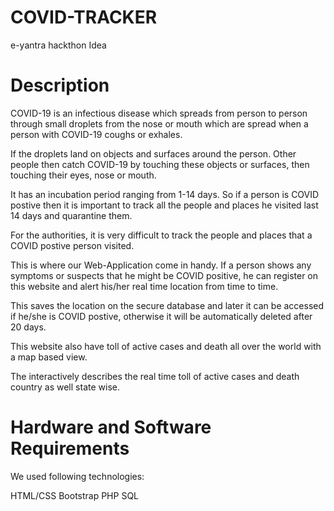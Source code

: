 # COVID-TRACKER
e-yantra hackthon Idea 
# Description
COVID-19 is an infectious disease which spreads from person to person through small droplets from the nose or mouth which are spread when a person with COVID-19 coughs or exhales. 

If the droplets land on objects and surfaces around the person. Other people then catch COVID-19 by touching these objects or surfaces, then touching their eyes, nose or mouth.

It has an incubation period ranging from 1-14  days.
So if a person is COVID postive then it is important to track all the people and places he visited last 14 days and quarantine them.

For the authorities, it is very difficult to track the people and places that a COVID postive person visited.

This is where our Web-Application come in handy. If a person shows any symptoms or suspects that he might be COVID positive, he can register on this website and alert his/her real time location from time to time. 

This saves the location on the secure database and later it can be accessed if he/she is COVID postive, otherwise it will be automatically deleted after 20 days.

This website also have toll of active cases and death all over the world with a map based view.

The interactively describes the real time toll of active cases and death country as well state wise. 
# Hardware and Software Requirements
We used following technologies:

HTML/CSS
Bootstrap
PHP
SQL
